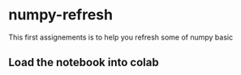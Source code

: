 # numpy-refresh

This first assignements is to help you refresh some of numpy basic

## Load the notebook into colab
